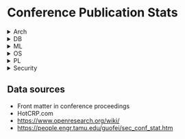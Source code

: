 # Conference Publication Stats

<details>
<summary>
Arch
</summary>
<IMG SRC="https://github.com/emeryberger/csconferences/blob/main/graphs/ASPLOS.png" WIDTH="500"></IMG>
<IMG SRC="https://github.com/emeryberger/csconferences/blob/main/graphs/HPCA.png" WIDTH="500"></IMG>
<IMG SRC="https://github.com/emeryberger/csconferences/blob/main/graphs/ISCA.png" WIDTH="500"></IMG>
<IMG SRC="https://github.com/emeryberger/csconferences/blob/main/graphs/MICRO.png" WIDTH="500"></IMG>
</details>

<details>
<summary>
DB
</summary>
<IMG SRC="https://github.com/emeryberger/csconferences/blob/main/graphs/SIGMOD.png" WIDTH="500"></IMG>
<IMG SRC="https://github.com/emeryberger/csconferences/blob/main/graphs/VLDB.png" WIDTH="500"></IMG>
</details>

<details>
<summary>
ML
</summary>
<IMG SRC="https://github.com/emeryberger/csconferences/blob/main/graphs/ICLR.png" WIDTH="500"></IMG>
<IMG SRC="https://github.com/emeryberger/csconferences/blob/main/graphs/ICML.png" WIDTH="500"></IMG>
<IMG SRC="https://github.com/emeryberger/csconferences/blob/main/graphs/NeurIPS.png" WIDTH="500"></IMG>
</details>

<details>
<summary>
OS
</summary>
<IMG SRC="https://github.com/emeryberger/csconferences/blob/main/graphs/EuroSys.png" WIDTH="500"></IMG>
<IMG SRC="https://github.com/emeryberger/csconferences/blob/main/graphs/FAST.png" WIDTH="500"></IMG>
<IMG SRC="https://github.com/emeryberger/csconferences/blob/main/graphs/OSDI.png" WIDTH="500"></IMG>
<IMG SRC="https://github.com/emeryberger/csconferences/blob/main/graphs/SOSP.png" WIDTH="500"></IMG>
<IMG SRC="https://github.com/emeryberger/csconferences/blob/main/graphs/USENIX-ATC.png" WIDTH="500"></IMG>
</details>

<details>
<summary>
PL
</summary>
<IMG SRC="https://github.com/emeryberger/csconferences/blob/main/graphs/CC.png" WIDTH="500"></IMG>
<IMG SRC="https://github.com/emeryberger/csconferences/blob/main/graphs/ICFP.png" WIDTH="500"></IMG>
<IMG SRC="https://github.com/emeryberger/csconferences/blob/main/graphs/ISMM.png" WIDTH="500"></IMG>
<IMG SRC="https://github.com/emeryberger/csconferences/blob/main/graphs/OOPSLA.png" WIDTH="500"></IMG>
<IMG SRC="https://github.com/emeryberger/csconferences/blob/main/graphs/PLDI.png" WIDTH="500"></IMG>
<IMG SRC="https://github.com/emeryberger/csconferences/blob/main/graphs/POPL.png" WIDTH="500"></IMG>
<IMG SRC="https://github.com/emeryberger/csconferences/blob/main/graphs/PPoPP.png" WIDTH="500"></IMG>
</details>

<details>
<summary>
Security
</summary>
<IMG SRC="https://github.com/emeryberger/csconferences/blob/main/graphs/CCS.png" WIDTH="500"></IMG>
<IMG SRC="https://github.com/emeryberger/csconferences/blob/main/graphs/NDSS.png" WIDTH="500"></IMG>
<IMG SRC="https://github.com/emeryberger/csconferences/blob/main/graphs/Oakland.png" WIDTH="500"></IMG>
<IMG SRC="https://github.com/emeryberger/csconferences/blob/main/graphs/UsenixSec.png" WIDTH="500"></IMG>
</details>

## Data sources

* Front matter in conference proceedings
* HotCRP.com
* https://www.openresearch.org/wiki/
* https://people.engr.tamu.edu/guofei/sec_conf_stat.htm
